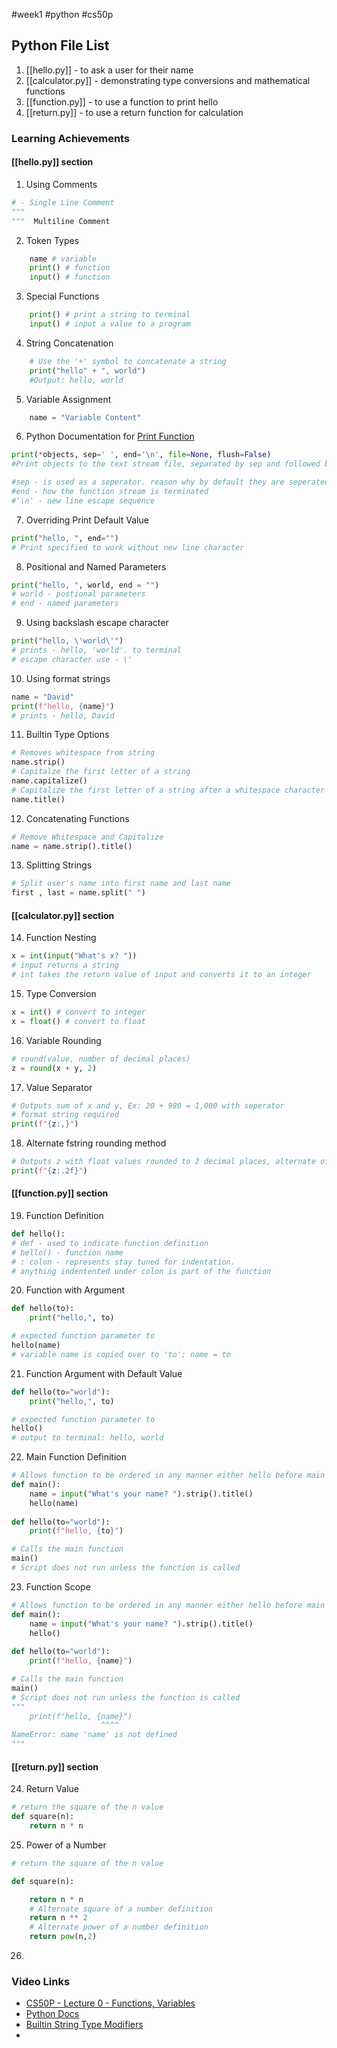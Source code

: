 #week1 #python #cs50p
## Python File List

1. [[hello.py]] - to ask a user for their name
2. [[calculator.py]] - demonstrating type conversions and mathematical functions
3. [[function.py]] - to use a function to print hello
4. [[return.py]] - to use a return function for calculation 

### Learning Achievements

#### [[hello.py]] section

1. Using Comments

``` python
# - Single Line Comment
"""
"""  Multiline Comment
```

2. Token Types

``` python
	name # variable 
	print() # function 
	input() # function
```
3.  Special Functions 

``` python
	print() # print a string to terminal 
	input() # input a value to a program
```

4.  String Concatenation

``` python
	# Use the '+' symbol to concatenate a string 
	print("hello" + ", world")
	#Output: hello, world
```

5. Variable Assignment 

``` python
	name = "Variable Content"
```

6.  Python Documentation for [Print Function](https://docs.python.org/3/library/functions.html#print)

``` python
print(*objects, sep=' ', end='\n', file=None, flush=False)
#Print objects to the text stream file, separated by sep and followed by end. sep, end, file, and flush, if present, must be given as keyword arguments.

#sep - is used as a seperator. reason why by default they are seperated by a single space 
#end - how the function stream is terminated
#'\n' - new line escape sequence
```

7.  Overriding Print Default Value
```python 
print("hello, ", end="")
# Print specified to work without new line character
```

8. Positional and Named Parameters
```python 
print("hello, ", world, end = "")
# world - postional parameters
# end - named parameters
```
9.  Using backslash escape character
```python 
print("hello, \'world\'")
# prints - hello, 'world'. to terminal 
# escape character use - \'
```
10.  Using format strings 
```python
name = "David"
print(f"hello, {name}")
# prints - hello, David
```

11.  Builtin Type Options
```python 
# Removes whitespace from string 
name.strip()
# Capitalze the first letter of a string 
name.capitalize()
# Capitalize the first letter of a string after a whitespace character 
name.title()
```
	
12.  Concatenating Functions 
```python 
# Remove Whitespace and Capitalize 
name = name.strip().title()
```
13.  Splitting Strings
```python
# Split user's name into first name and last name 
first , last = name.split(" ")

```

#### [[calculator.py]] section
14.  Function Nesting 
```python 
x = int(input("What's x? "))
# input returns a string 
# int takes the return value of input and converts it to an integer
```
15. Type Conversion
```python 
x = int() # convert to integer 
x = float() # convert to float 
```
16.  Variable Rounding 
```python 
# round(value, number of decimal places)
z = round(x + y, 2)
```
17.  Value Separator
```python 
# Outputs sum of x and y, Ex: 20 + 980 = 1,000 with seperator
# format string required 
print(f"{z:,}")
```
18.  Alternate fstring rounding method 
```python
# Outputs z with float values rounded to 2 decimal places, alternate of round function()
print(f"{z:.2f}")
```

#### [[function.py]] section
19.  Function  Definition 
```python
def hello():
# def - used to indicate function definition 
# hello() - function name 
# : colon - represents stay tuned for indentation.
# anything indentented under colon is part of the function
```
20.  Function with Argument
```python
def hello(to):
	print("hello,", to)

# expected function parameter to 
hello(name)
# variable name is copied over to 'to'; name = to
```
21.  Function Argument with Default Value
```python 
def hello(to="world"):
	print("hello,", to)

# expected function parameter to 
hello()
# output to terminal: hello, world
```
22.  Main Function Definition 
```python
# Allows function to be ordered in any manner either hello before main or main before hello
def main():
	name = input("What's your name? ").strip().title()
	hello(name)
	
def hello(to="world"):
	print(f"hello, {to}")

# Calls the main function
main()
# Script does not run unless the function is called 
```
23. Function Scope 
```python
# Allows function to be ordered in any manner either hello before main or main before hello
def main():
	name = input("What's your name? ").strip().title()
	hello()
	
def hello(to="world"):
	print(f"hello, {name}")

# Calls the main function
main()
# Script does not run unless the function is called 
"""
    print(f"hello, {name}")
                    ^^^^
NameError: name 'name' is not defined
"""
```

#### [[return.py]] section
24.  Return Value 
```python 
# return the square of the n value
def square(n):
	return n * n
```
25. Power of a Number 
```python
# return the square of the n value

def square(n):

	return n * n
	# Alternate square of a number definition
	return n ** 2
	# Alternate power of a number definition
	return pow(n,2)
```
26. 

### Video Links
- [CS50P - Lecture 0 - Functions, Variables](https://www.youtube.com/watch?v=JP7ITIXGpHk&t=842s)
- [Python Docs](https://docs.python.org)
- [Builtin String Type Modifiers](https://docs.python.org/3/library/stdtypes.html#string-methods)
- 

